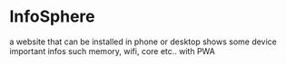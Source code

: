 # InfoSphere
a website that can be installed in phone or desktop shows some device important infos such memory, wifi, core etc.. with PWA

